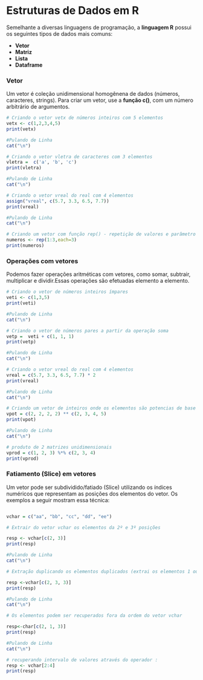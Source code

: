 # Estruturas de Dados em R

Semelhante a diversas linguagens de programação, a <b>linguagem R</b> possui os seguintes tipos de dados mais comuns:
+ <b>Vetor</b>
+ <b>Matriz</b>
+ <b>Lista </b>
+ <b>Dataframe</b>

### <b>Vetor</b>

Um vetor é coleção unidimensional homogênena de dados (números, caracteres, strings). Para criar um vetor, use a **função c()**, com um número arbitrário de argumentos.

``` R runnable
# Criando o vetor vetx de números inteiros com 5 elementos
vetx <- c(1,2,3,4,5)
print(vetx)

#Pulando de Linha 
cat("\n")

# Criando o vetor vletra de caracteres com 3 elementos
vletra =  c('a', 'b', 'c')
print(vletra)

#Pulando de Linha 
cat("\n")

# Criando o vetor vreal do real com 4 elementos
assign("vreal", c(5.7, 3.3, 6.5, 7.7))
print(vreal)

#Pulando de Linha 
cat("\n")

# Criando um vetor com função rep() - repetição de valores e parâmetro each= informando que cada número deve ser repetido 3 x
numeros <- rep(1:3,each=3)
print(numeros)

```
### <b>Operações com vetores</b>
Podemos fazer operações aritméticas com vetores, como somar, subtrair, multiplicar e dividir.Essas operações são efetuadas elemento a elemento.
``` R runnable
# Criando o vetor de números inteiros ímpares
veti <- c(1,3,5)
print(veti)

#Pulando de Linha 
cat("\n")

# Criando o vetor de números pares a partir da operação soma
vetp =  veti + c(1, 1, 1)
print(vetp)

#Pulando de Linha 
cat("\n")

# Criando o vetor vreal do real com 4 elementos
vreal = c(5.7, 3.3, 6.5, 7.7) * 2
print(vreal)

#Pulando de Linha 
cat("\n")

# Criando um vetor de inteiros onde os elementos são potencias de base 2
vpot = c(2, 2, 2, 2) ** c(2, 3, 4, 5)
print(vpot)

#Pulando de Linha 
cat("\n")

# produto de 2 matrizes unidimensionais
vprod = c(1, 2, 3) %*% c(2, 3, 4)
print(vprod)

```

### Fatiamento (Slice) em vetores

Um vetor pode ser subdividido/fatiado (Slice) utilizando os índices numéricos que representam as posições dos elementos do vetor.  Os exemplos a seguir mostram essa técnica:

```R runnable

vchar = c("aa", "bb", "cc", "dd", "ee") 

# Extrair do vetor vchar os elementos da 2º e 3º posições

resp <- vchar[c(2, 3)] 
print(resp)

#Pulando de Linha 
cat("\n")

# Extração duplicando os elementos duplicados (extrai os elementos 1 ou + vezes. Extrai o elemento da 3ª posição 2 x

resp <-vchar[c(2, 3, 3)]
print(resp)

#Pulando de Linha 
cat("\n")

# Os elementos podem ser recuperados fora da ordem do vetor vchar

resp<-char[c(2, 1, 3)] 
print(resp)

#Pulando de Linha 
cat("\n")

# recuperando intervalo de valores através do operador : 
resp <- vchar[2:4] 
print(resp)
```


